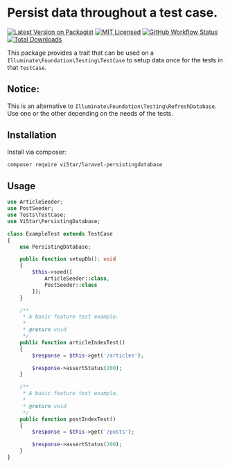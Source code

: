 # Persist data throughout a test case.

[![Latest Version on Packagist](https://img.shields.io/packagist/v/vi5tar/laravel-persistingdatabase.svg?style=flat-square)](https://packagist.org/packages/vi5tar/laravel-persistingdatabase)
[![MIT Licensed](https://img.shields.io/badge/license-MIT-brightgreen.svg?style=flat-square)](LICENSE.md)
[![GitHub Workflow Status](https://img.shields.io/github/workflow/status/vi5tar/laravel-persistingdatabase/PHP%20Composer?label=tests)](https://github.com/vi5tar/laravel-persistingdatabase/actions)
[![Total Downloads](https://img.shields.io/packagist/dt/vi5tar/laravel-persistingdatabase.svg?style=flat-square)](https://packagist.org/packages/vi5tar/laravel-persistingdatabase)

This package provides a trait that can be used on a `Illuminate\Foundation\Testing\TestCase` to setup data
once for the tests in that `TestCase`.

## Notice:
This is an alternative to `Illuminate\Foundation\Testing\RefreshDatabase`. Use one or the other depending on
the needs of the tests.

## Installation
Install via composer:
``` bash
composer require vi5tar/laravel-persistingdatabase
```

## Usage
``` php
use ArticleSeeder;
use PostSeeder;
use Tests\TestCase;
use Vi5tar\PersistingDatabase;

class ExampleTest extends TestCase
{
    use PersistingDatabase;

    public function setupDb(): void
    {
        $this->seed([
            ArticleSeeder::class,
            PostSeeder::class
        ]);
    }

    /**
     * A basic feature test example.
     *
     * @return void
     */
    public function articleIndexTest()
    {
        $response = $this->get('/articles');

        $response->assertStatus(200);
    }

    /**
     * A basic feature test example.
     *
     * @return void
     */
    public function postIndexTest()
    {
        $response = $this->get('/posts');

        $response->assertStatus(200);
    }
}
```